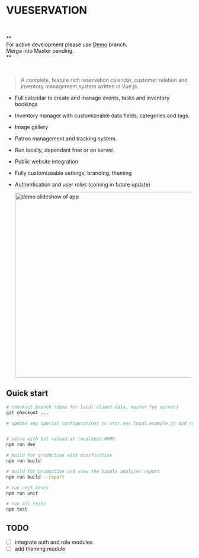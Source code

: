 # VUESERVATION

&nbsp;
&nbsp;
&nbsp;

\*\* \
 For active development please use [Demo](https://github.com/ThomasMorgani/vueservation/tree/demo) branch. \
 Merge into Master pending.\
 \*\*

&nbsp;
&nbsp;
&nbsp;

> A complete, feature rich reservation calendar, customer relation and inventory management system written in Vue.js.

- Full calendar to create and manage events, tasks and inventory bookings
- Inventory manager with customizeable data fields, categories and tags.
- Image gallery
- Patron management and tracking system.
- Run locally, dependant free or on server.
- Public website integration
- Fully customizeable settings, branding, theming
- Authentication and user roles (coming in future update)


  <img src="https://shared.thomasmorgani.com/media/vueservation-slide-show.gif" alt="demo slideshow of app" title="demo" heigh="auto" width="500"/>

## Quick start

```bash
# checkout branch (demo for local client data, master for server)
git checkout ...

# update any special configurations to src/.env.local.example.js and rename to .env.local.js


# serve with hot reload at localhost:8080
npm run dev

# build for production with minification
npm run build

# build for production and view the bundle analyzer report
npm run build --report

# run unit tests
npm run unit

# run all tests
npm test
```

## TODO

- [ ] integrate auth and role modules
- [ ] add theming module
